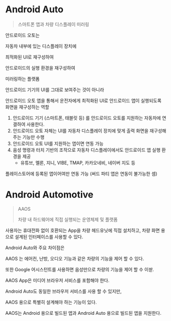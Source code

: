 # Android Auto

> 스마트폰 앱과 차량 디스플레이 미러링

안드로이드 오토는 

자동차 내부에 있는 디스플레이 장치에 

최적화된 UI로 재구성하여 

안드로이드의 실행 환경을 재구성하여

미러링하는 플랫폼



안드로이드 기기의 UI를 그대로 보여주는 것이 아니라

안드로이드 오토 앱을 통해서 운전자에게 최적화된 UI로 안드로이드 앱이 실행되도록 화면을 재구성하는 역할



1. 안드로이드 기기 (스마트폰, 태블릿 등) 를 안드로이드 오토를 지원하는 자동차에 연결하여 사용한다.
2. 안드로이드 오토 자체는 UI를 자동차 디스플레이 장치에 맞게 출력 화면을 재구성해주는 기능만 수행
3. 안드로이드 오토 UI를 지원하는 앱이면 연동 가능
4. 음성 명령과 터치 기반의 조작으로 자동차 디스플레이에서도 안드로이드 앱 실행 환경을 제공
   - 유튜브, 멜론, 지니, VIBE, TMAP, 카카오네비, 네이버 지도 등



플레이스토어에 등록된 앱이어여만 연동 가능 (써드 파티 앱은 연동이 불가능한 셈)



# Android Automotive

> AAOS
>
> 차량 내 하드웨어에 직접 실행되는 운영체제 및 플랫폼

사용자는 휴대전화 없이 호환되는 App을 차량 헤드유닛에 직접 설치하고, 차량 화면 용으로 설계된 인터페이스를 사용할 수 있다.

Android Auto와 주요 차이점은

AAOS 는 에어컨, 난방, 오디오 기능과 같은 차량의 기능을 제어 할 수 있다.

또한 Google 어시스턴트를 사용하면 음성만으로 차량의 기능을 제어 할 수 이싿.



AAOS App은 미디어 브라우저 서비스를 포함해야 한다.

Android Auto도 동일한 브라우저 서비스를 사용 할 수 있지만,

AAOS 용으로 특별히 설계해야 하는 기능이 있다.

AAOS는 Android 용으로 빌드된 앱과 Android Auto 용으로 빌드된 앱을 지원한다.
